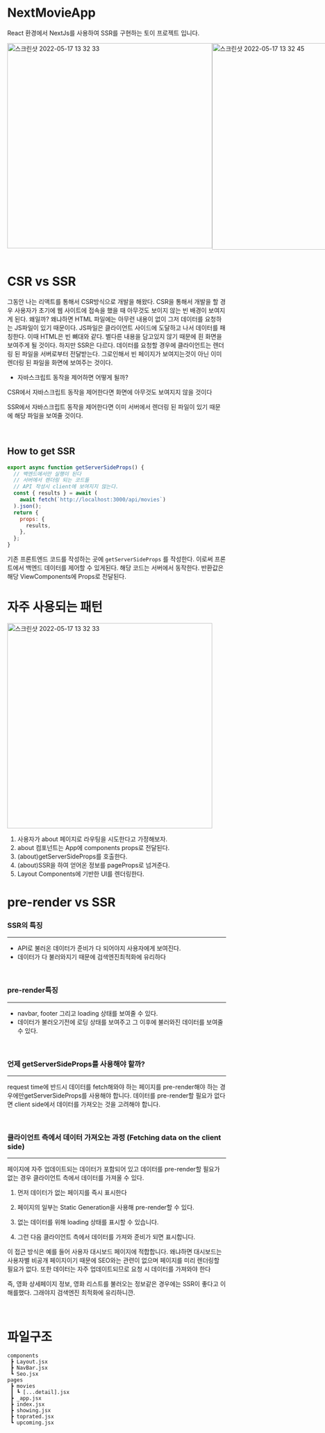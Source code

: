 # NextMovieApp

React 환경에서 NextJs를 사용하여 SSR를 구현하는 토이 프로젝트 입니다.

<div style="display:flex">
<img width="472" alt="스크린샷 2022-05-17 13 32 33" src="https://user-images.githubusercontent.com/79143800/168729538-14b71549-65cc-4dde-bb06-9ca5248a005c.png">
<img width="475" alt="스크린샷 2022-05-17 13 32 45" src="https://user-images.githubusercontent.com/79143800/168729571-6f73f767-9edd-4345-a1a6-e2a2d6dd30b5.png">
</div>


<br/>

# CSR vs SSR

그동안 나는 리액트를 통해서 CSR방식으로 개발을 해왔다. CSR을 통해서 개발을 할 경우 사용자가 초기에 웹 사이트에 접속을 했을 때 아무것도 보이지 않는 빈 배경이 보여지게 된다. 왜일까? 왜냐하면 HTML 파일에는 아무런 내용이 없이 그저 데이터를 요청하는 JS파일이 있기 때문이다. JS파일은 클라이언트 사이드에 도달하고 나서 데이터를 패칭한다. 이때 HTML은 빈 뼈대와 같다. 별다른 내용을 담고있지 않기 때문에 흰 화면을 보여주게 될 것이다. 하지만 SSR은 다르다. 데이터를 요청할 경우에 클라이언트는 렌더링 된 파일을 서버로부터 전달받는다. 그로인해서 빈 페이지가 보여지는것이 아닌 이미 렌더링 된 파일을 화면에 보여주는 것이다.

- 자바스크립트 동작을 제어하면 어떻게 될까?

CSR에서 자바스크립트 동작을 제어한다면 화면에 아무것도 보여지지 않을 것이다

SSR에서 자바스크립트 동작을 제어한다면 이미 서버에서 렌더링 된 파일이 있기 때문에 해당 파일을 보여줄 것이다.

<br/>

## How to get SSR

```jsx
export async function getServerSideProps() {
  // 백엔드에서만 실행이 된다
  // 서버에서 렌더링 되는 코드들
  // API 작성시 client에 보여지지 않는다.
  const { results } = await (
    await fetch(`http://localhost:3000/api/movies`)
  ).json();
  return {
    props: {
      results,
    },
  };
}
```

기존 프론트엔드 코드를 작성하는 곳에 `getServerSideProps` 를 작성한다. 이로써 프론트에서 백엔드 데이터를 제어할 수 있게된다. 해당 코드는 서버에서 동작한다. 반환값은 해당 ViewComponents에 Props로 전달된다.

# 자주 사용되는 패턴
<img width="472" alt="스크린샷 2022-05-17 13 32 33" src="https://user-images.githubusercontent.com/79143800/168729762-2bd42413-a31f-4b9b-9f6b-72474d33190e.png">


1. 사용자가 about 페이지로 라우팅을 시도한다고 가정해보자.
2. about 컴포넌트는 App에 components props로 전달된다.
3. (about)getServerSideProps를 호출한다.
4. (about)SSR을 하여 얻어온 정보를 pageProps로 넘겨준다.
5. Layout Components에 기반한 UI를 렌더링한다.

# pre-render vs SSR

### SSR의 특징

---

- API로 불러온 데이터가 준비가 다 되어야지 사용자에게 보여진다.
- 데이터가 다 불러와지기 때문에 검색엔진최적화에 유리하다

<br/>

### pre-render특징

---

- navbar, footer 그리고 loading 상태를 보여줄 수 있다.
- 데이터가 불러오기전에 로딩 상태를 보여주고 그 이후에 불러와진 데이터를 보여줄 수 있다.

<br/>

### 언제 getServerSideProps를 사용해야 할까?

---

request time에 반드시 데이터를 fetch해와야 하는 페이지를 pre-render해야 하는 경우에만getServerSideProps를 사용해야 합니다. 데이터를 pre-render할 필요가 없다면 client side에서 데이터를 가져오는 것을 고려해야 합니다.

<br/>

### 클라이언트 측에서 데이터 가져오는 과정 (Fetching data on the client side)

---

페이지에 자주 업데이트되는 데이터가 포함되어 있고 데이터를 pre-render할 필요가 없는 경우 클라이언트 측에서 데이터를 가져올 수 있다.

1. 먼저 데이터가 없는 페이지를 즉시 표시한다

2. 페이지의 일부는 Static Generation을 사용해 pre-render할 수 있다.

3. 없는 데이터를 위해 loading 상태를 표시할 수 있습니다.

4. 그런 다음 클라이언트 측에서 데이터를 가져와 준비가 되면 표시합니다.

이 접근 방식은 예를 들어 사용자 대시보드 페이지에 적합합니다. 왜냐하면 대시보드는 사용자별 비공개 페이지이기 때문에 SEO와는 관련이 없으며 페이지를 미리 렌더링할 필요가 없다. 또한 데이터는 자주 업데이트되므로 요청 시 데이터를 가져와야 한다

즉, 영화 상세페이지 정보, 영화 리스트를 불러오는 정보같은 경우에는 SSR이 좋다고 이해를했다. 그래야지 검색엔진 최적화에 유리하니깐.

<br/>

# 파일구조

```
components
 ┣ Layout.jsx
 ┣ NavBar.jsx
 ┗ Seo.jsx
pages
 ┣ movies
 ┃ ┗ [...detail].jsx
 ┣ _app.jsx
 ┣ index.jsx
 ┣ showing.jsx
 ┣ toprated.jsx
 ┗ upcoming.jsx
 ```
